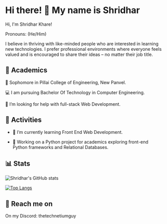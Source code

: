 
# Hi there! 👋 My name is Shridhar

Hi, I'm Shridhar Khare!

Pronouns: (He/Him) 

I believe in thriving with like-minded people who are interested in learning new technologies. I prefer professional environments where everyone feels valued and is encouraged to share their ideas – no matter their job title.

## 🏫 Academics
🏫 Sophomore in Pillai College of Engineering, New Panvel.

💻 I am pursuing Bachelor Of Technology in Computer Engineering.

🤔 I’m looking for help with full-stack Web Development.

## 🎨 Activities 
 
- 🌱 I’m currently learning Front End Web Development.
 
- 🌱 Working on a Python project for academics exploring front-end Python frameworks and Relational Databases.
  
## 📊 Stats

![Shridhar's GitHub stats](https://github-readme-stats.vercel.app/api?username=shridharkhare&count_private=true&show_icons=true&theme=merko)

[![Top Langs](https://github-readme-stats.vercel.app/api/top-langs/?username=shridharkhare&layout=compact&theme=merko)](https://github.com/shridharkhare/github-readme-stats)

## 📲 Reach me on 

On my Discord: thetechnetiumguy




